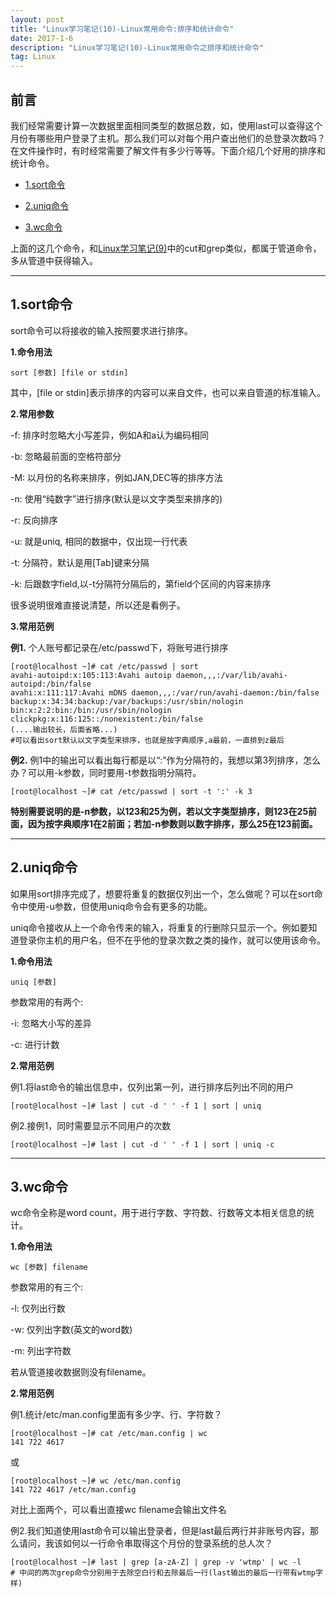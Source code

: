 ```yaml
---
layout: post
title: "Linux学习笔记(10)-Linux常用命令:排序和统计命令"
date: 2017-1-6 
description: "Linux学习笔记(10)-Linux常用命令之排序和统计命令"
tag: Linux
---   
```




## 前言


我们经常需要计算一次数据里面相同类型的数据总数，如，使用last可以查得这个月份有哪些用户登录了主机。那么我们可以对每个用户查出他们的总登录次数吗？
在文件操作时，有时经常需要了解文件有多少行等等。下面介绍几个好用的排序和统计命令。

* [1.sort命令](#1)

* [2.uniq命令](#2)

* [3.wc命令](#3)


上面的这几个命令，和[Linux学习笔记(9)](http://kousw.com/2017/01/Linux-9/)中的cut和grep类似，都属于管道命令，多从管道中获得输入。

****


<h2 id="1">1.sort命令 </h2>

sort命令可以将接收的输入按照要求进行排序。

**1.命令用法**

    sort [参数] [file or stdin]

其中，\[file or stdin\]表示排序的内容可以来自文件，也可以来自管道的标准输入。

**2.常用参数**

  -f: 排序时忽略大小写差异，例如A和a认为编码相同

  -b: 忽略最前面的空格符部分

  -M: 以月份的名称来排序，例如JAN,DEC等的排序方法

  -n: 使用“纯数字”进行排序(默认是以文字类型来排序的)

  -r: 反向排序

  -u: 就是uniq, 相同的数据中，仅出现一行代表

  -t: 分隔符，默认是用[Tab]键来分隔

  -k: 后跟数字field,以-t分隔符分隔后的，第field个区间的内容来排序

很多说明很难直接说清楚，所以还是看例子。

**3.常用范例**

**例1.** 个人账号都记录在/etc/passwd下，将账号进行排序

    [root@localhost ~]# cat /etc/passwd | sort
    avahi-autoipd:x:105:113:Avahi autoip daemon,,,:/var/lib/avahi-autoipd:/bin/false
    avahi:x:111:117:Avahi mDNS daemon,,,:/var/run/avahi-daemon:/bin/false
    backup:x:34:34:backup:/var/backups:/usr/sbin/nologin
    bin:x:2:2:bin:/bin:/usr/sbin/nologin
    clickpkg:x:116:125::/nonexistent:/bin/false
    (....输出较长，后面省略...)
    #可以看出sort默认以文字类型来排序，也就是按字典顺序,a最前，一直排到z最后

**例2.** 例1中的输出可以看出每行都是以“:”作为分隔符的，我想以第3列排序，怎么办？可以用-k参数，同时要用-t参数指明分隔符。

    [root@localhost ~]# cat /etc/passwd | sort -t ':' -k 3


**特别需要说明的是-n参数，以123和25为例，若以文字类型排序，则123在25前面，因为按字典顺序1在2前面；若加-n参数则以数字排序，那么25在123前面。**


****

<h2 id="2">2.uniq命令 </h2>

如果用sort排序完成了，想要将重复的数据仅列出一个，怎么做呢？可以在sort命令中使用-u参数，但使用uniq命令会有更多的功能。

uniq命令接收从上一个命令传来的输入，将重复的行删除只显示一个。例如要知道登录你主机的用户名，但不在乎他的登录次数之类的操作，就可以使用该命令。

**1.命令用法**

    uniq [参数]

参数常用的有两个:

-i: 忽略大小写的差异

-c: 进行计数

**2.常用范例**

例1.将last命令的输出信息中，仅列出第一列，进行排序后列出不同的用户

    [root@localhost ~]# last | cut -d ' ' -f 1 | sort | uniq

例2.接例1，同时需要显示不同用户的次数

    [root@localhost ~]# last | cut -d ' ' -f 1 | sort | uniq -c

****



<h2 id="3">3.wc命令 </h2>

wc命令全称是word count，用于进行字数、字符数、行数等文本相关信息的统计。

**1.命令用法**

    wc [参数] filename

参数常用的有三个:

  -l: 仅列出行数

  -w: 仅列出字数(英文的word数)

  -m: 列出字符数

若从管道接收数据则没有filename。

**2.常用范例**

例1.统计/etc/man.config里面有多少字、行、字符数？

    [root@localhost ~]# cat /etc/man.config | wc
    141 722 4617

或

    [root@localhost ~]# wc /etc/man.config
    141 722 4617 /etc/man.config

对比上面两个，可以看出直接wc filename会输出文件名



例2.我们知道使用last命令可以输出登录者，但是last最后两行并非账号内容，那么请问，我该如何以一行命令串取得这个月份的登录系统的总人次？

    [root@localhost ~]# last | grep [a-zA-Z] | grep -v 'wtmp' | wc -l
    # 中间的两次grep命令分别用于去除空白行和去除最后一行(last输出的最后一行带有wtmp字样)


